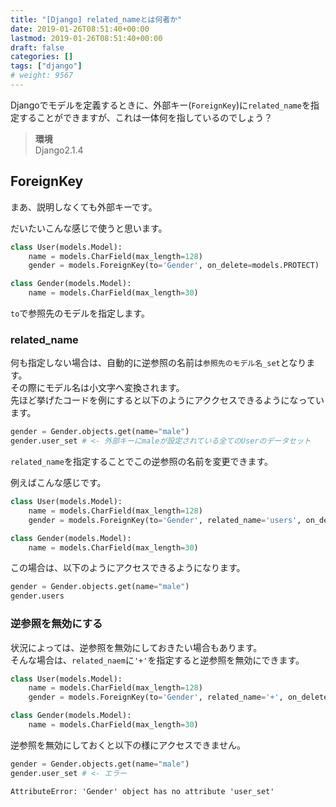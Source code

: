 ```yaml
---
title: "[Django] related_nameとは何者か"
date: 2019-01-26T08:51:40+00:00
lastmod: 2019-01-26T08:51:40+00:00
draft: false
categories: []
tags: ["django"]
# weight: 9567
---
```

Djangoでモデルを定義するときに、外部キー(`ForeignKey`)に`related_name`を指定することができますが、これは一体何を指しているのでしょう？  

> **環境**  
> Django2.1.4  

## ForeignKey  
まあ、説明しなくても外部キーです。  

だいたいこんな感じで使うと思います。  

```py
class User(models.Model):
    name = models.CharField(max_length=128)
    gender = models.ForeignKey(to='Gender', on_delete=models.PROTECT)

class Gender(models.Model):
    name = models.CharField(max_length=30)
```
`to`で参照先のモデルを指定します。  

### related_name  
何も指定しない場合は、自動的に逆参照の名前は`参照先のモデル名_set`となります。  
その際にモデル名は小文字へ変換されます。  
先ほど挙げたコードを例にすると以下のようにアククセスできるようになっています。  

```py
gender = Gender.objects.get(name="male")
gender.user_set # <- 外部キーにmaleが設定されている全てのUserのデータセット
```

`related_name`を指定することでこの逆参照の名前を変更できます。  

例えばこんな感じです。  

```py
class User(models.Model):
    name = models.CharField(max_length=128)
    gender = models.ForeignKey(to='Gender', related_name='users', on_delete=models.PROTECT)

class Gender(models.Model):
    name = models.CharField(max_length=30)
```

この場合は、以下のようにアクセスできるようになります。  

```py
gender = Gender.objects.get(name="male")
gender.users
```

### 逆参照を無効にする  
状況によっては、逆参照を無効にしておきたい場合もあります。  
そんな場合は、`related_naem`に`'+'`を指定すると逆参照を無効にできます。  

```py
class User(models.Model):
    name = models.CharField(max_length=128)
    gender = models.ForeignKey(to='Gender', related_name='+', on_delete=models.PROTECT)

class Gender(models.Model):
    name = models.CharField(max_length=30)
```

逆参照を無効にしておくと以下の様にアクセスできません。  

```py
gender = Gender.objects.get(name="male")
gender.user_set # <- エラー
```

```
AttributeError: 'Gender' object has no attribute 'user_set'
```
